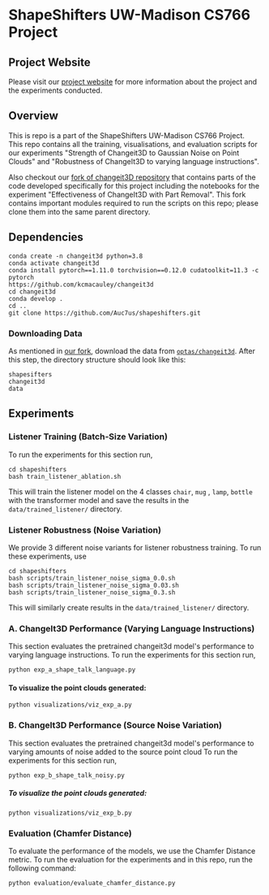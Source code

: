 # ShapeShifters UW-Madison CS766 Project


## Project Website
Please visit our [project website](https://roettges.github.io/shapeshifter_CS766/) for more information about the project and the experiments conducted. 

## Overview
This is repo is a part of the ShapeShifters UW-Madison CS766 Project.  
This repo contains all the training, visualisations, and evaluation scripts for our experiments "Strength of Changeit3D to Gaussian Noise on Point Clouds" and "Robustness of ChangeIt3D to varying language instructions".  
  
Also checkout our [fork of changeit3D repository](https://github.com/kcmacauley/changeit3d/) that contains parts of the code developed specifically for this project including the notebooks for the experiment "Effectiveness of ChangeIt3D with Part Removal".
This fork contains important modules required to run the scripts on this repo; please clone them into the same parent directory.




## Dependencies

```
conda create -n changeit3d python=3.8
conda activate changeit3d
conda install pytorch==1.11.0 torchvision==0.12.0 cudatoolkit=11.3 -c pytorch
https://github.com/kcmacauley/changeit3d
cd changeit3d
conda develop .
cd ..
git clone https://github.com/Auc7us/shapeshifters.git
```


###  Downloading Data

As mentioned in [our fork](https://github.com/Auc7us/shapeshifters/blob/main/README.md#dependencies), download the data from [`optas/changeit3d`](https://github.com/optas/changeit3d?tab=readme-ov-file#shapetalk-dataset--rocket-). After this step, the directory structure should look like this: 

```
shapesifters
changeit3d
data
```

## Experiments 

### Listener Training (Batch-Size Variation)

To run the experiments for this section run, 
```
cd shapeshifters
bash train_listener_ablation.sh
```

This will train the listener model on the 4 classes `chair`, `mug` , `lamp`, `bottle` with the transformer model and save the results in the `data/trained_listener/` directory.  

### Listener Robustness (Noise Variation)

We provide 3 different noise variants for listener robustness training. To run these experiments, use
```
cd shapeshifters
bash scripts/train_listener_noise_sigma_0.0.sh
bash scripts/train_listener_noise_sigma_0.03.sh
bash scripts/train_listener_noise_sigma_0.3.sh
```

This will similarly create results in the `data/trained_listener/` directory. 

### A. ChangeIt3D Performance (Varying Language Instructions)

This section evaluates the pretrained changeit3d model's performance to varying language instructions. To run the experiments for this section run, 
```
python exp_a_shape_talk_language.py
```

#### To visualize the point clouds generated:
```
python visualizations/viz_exp_a.py
```

### B. ChangeIt3D Performance (Source Noise Variation)

This section evaluates the pretrained changeit3d model's performance to varying amounts of noise added to the source point cloud To run the experiments for this section run, 
```
python exp_b_shape_talk_noisy.py
```


##### To visualize the point clouds generated:

```
python visualizations/viz_exp_b.py
```

### Evaluation (Chamfer Distance)

To evaluate the performance of the models, we use the Chamfer Distance metric. To run the evaluation for the experiments and in this repo, run the following command:
```
python evaluation/evaluate_chamfer_distance.py
```

